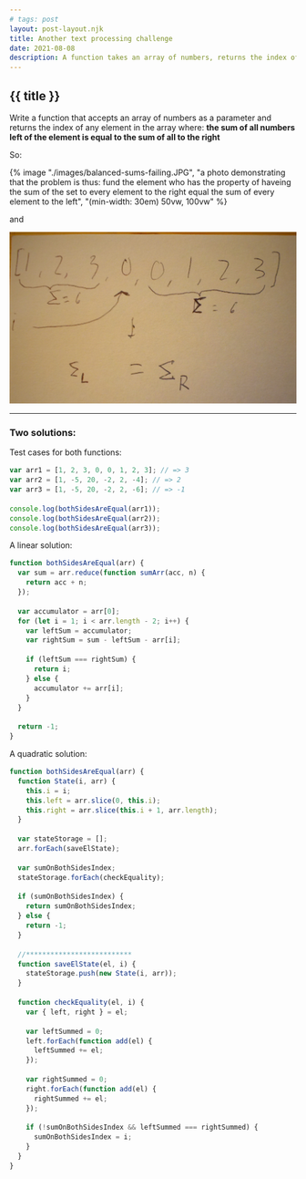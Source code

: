 ```yaml
---
# tags: post
layout: post-layout.njk
title: Another text processing challenge
date: 2021-08-08
description: A function takes an array of numbers, returns the index of an element where the sums of the numbers to either side of the index are the same.
---
```


## {{ title }}

Write a function that accepts an array of numbers as a parameter and returns the index of any element in the array where: **the sum of all numbers left of the element is equal to the sum of all to the right**

So:

{% image "./images/balanced-sums-failing.JPG", "a photo demonstrating that the problem is thus: fund the element who has the property of haveing the sum of the set to every element to the right equal the sum of every element to the left", "(min-width: 30em) 50vw, 100vw"
%}

and

![](/images/balanced-sums-passing.JPG)

---

### Two solutions:

Test cases for both functions:

```js
var arr1 = [1, 2, 3, 0, 0, 1, 2, 3]; // => 3
var arr2 = [1, -5, 20, -2, 2, -4]; // => 2
var arr3 = [1, -5, 20, -2, 2, -6]; // => -1

console.log(bothSidesAreEqual(arr1));
console.log(bothSidesAreEqual(arr2));
console.log(bothSidesAreEqual(arr3));
```

A linear solution:

```js
function bothSidesAreEqual(arr) {
  var sum = arr.reduce(function sumArr(acc, n) {
    return acc + n;
  });

  var accumulator = arr[0];
  for (let i = 1; i < arr.length - 2; i++) {
    var leftSum = accumulator;
    var rightSum = sum - leftSum - arr[i];

    if (leftSum === rightSum) {
      return i;
    } else {
      accumulator += arr[i];
    }
  }

  return -1;
}
```

A quadratic solution:

```js
function bothSidesAreEqual(arr) {
  function State(i, arr) {
    this.i = i;
    this.left = arr.slice(0, this.i);
    this.right = arr.slice(this.i + 1, arr.length);
  }

  var stateStorage = [];
  arr.forEach(saveElState);

  var sumOnBothSidesIndex;
  stateStorage.forEach(checkEquality);

  if (sumOnBothSidesIndex) {
    return sumOnBothSidesIndex;
  } else {
    return -1;
  }

  //**************************
  function saveElState(el, i) {
    stateStorage.push(new State(i, arr));
  }

  function checkEquality(el, i) {
    var { left, right } = el;

    var leftSummed = 0;
    left.forEach(function add(el) {
      leftSummed += el;
    });

    var rightSummed = 0;
    right.forEach(function add(el) {
      rightSummed += el;
    });

    if (!sumOnBothSidesIndex && leftSummed === rightSummed) {
      sumOnBothSidesIndex = i;
    }
  }
}
```
